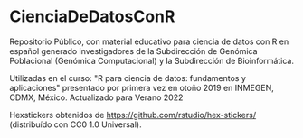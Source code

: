 # CienciaDeDatosConR
Repositorio Público, con material educativo para ciencia de datos con R en español generado investigadores de la Subdirección de Genómica Poblacional (Genómica Computacional) y la Subdirección de Bioinformática. 

Utilizadas en el curso: "R para ciencia de datos: fundamentos y aplicaciones" presentado por primera vez en otoño 2019 en INMEGEN, CDMX, México. 
Actualizado para Verano 2022

Hexstickers obtenidos de https://github.com/rstudio/hex-stickers/ (distribuído con CC0 1.0 Universal).
